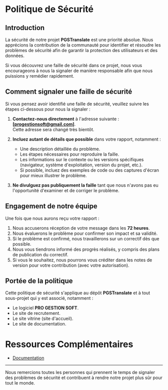 # Politique de Sécurité

## Introduction

La sécurité de notre projet **PGSTranslate** est une priorité absolue. Nous apprécions la contribution de la communauté pour identifier et résoudre les problèmes de sécurité afin de garantir la protection des utilisateurs et des données.

Si vous découvrez une faille de sécurité dans ce projet, nous vous encourageons à nous la signaler de manière responsable afin que nous puissions y remédier rapidement.


## Comment signaler une faille de sécurité

Si vous pensez avoir identifié une faille de sécurité, veuillez suivre les étapes ci-dessous pour nous la signaler :

1. **Contactez-nous directement** à l'adresse suivante : **[progestionsoft@gmail.com]**.  
   Cette adresse sera changé très bientôt.

2. **Incluez autant de détails que possible** dans votre rapport, notamment :
   - Une description détaillée du problème.
   - Les étapes nécessaires pour reproduire la faille.
   - Les informations sur le contexte ou les versions spécifiques (navigateur, système d'exploitation, version du projet, etc.).
   - Si possible, incluez des exemples de code ou des captures d'écran pour mieux illustrer le problème.

3. **Ne divulguez pas publiquement la faille** tant que nous n'avons pas eu l'opportunité d'examiner et de corriger le problème. 


## Engagement de notre équipe

Une fois que nous aurons reçu votre rapport :
1. Nous accuserons réception de votre message dans les **72 heures**.
2. Nous évaluerons le problème pour confirmer son impact et sa validité.
3. Si le problème est confirmé, nous travaillerons sur un correctif dès que possible.
4. Nous vous tiendrons informé des progrès réalisés, y compris des plans de publication du correctif.
5. Si vous le souhaitez, nous pourrons vous créditer dans les notes de version pour votre contribution (avec votre autorisation).


## Portée de la politique

Cette politique de sécurité s'applique au dépôt **PGSTranslate** et à tout sous-projet qui y est associé, notamment :
- Le logiciel **PRO GESTION SOFT**.
- Le site de recrutement.
- Le site vitrine (site d'accueil).
- Le site de documentation.

# Ressources Complémentaires

- [Documentation](https://pgsdocs.github.io/)


---

Nous remercions toutes les personnes qui prennent le temps de signaler des problèmes de sécurité et contribuent à rendre notre projet plus sûr pour tout le monde.